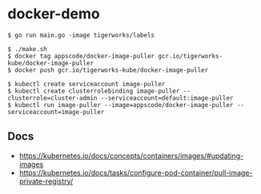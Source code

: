 # docker-demo

```console
$ go run main.go -image tigerworks/labels

$ ./make.sh
$ docker tag appscode/docker-image-puller gcr.io/tigerworks-kube/docker-image-puller
$ docker push gcr.io/tigerworks-kube/docker-image-puller

$ kubectl create serviceaccount image-puller
$ kubectl create clusterrolebinding image-puller --clusterrole=cluster-admin --serviceaccount=default:image-puller
$ kubectl run image-puller --image=appscode/docker-image-puller --serviceaccount=image-puller
```

## Docs
- https://kubernetes.io/docs/concepts/containers/images/#updating-images
- https://kubernetes.io/docs/tasks/configure-pod-container/pull-image-private-registry/
